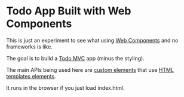 # Todo App Built with Web Components

This is just an experiment to see what using [Web Components](https://developer.mozilla.org/en-US/docs/Web/Web_Components) and no frameworks is like.

The goal is to build a [Todo MVC](http://todomvc.com) app (minus the styling).

The main APIs being used here are [custom elements](https://developer.mozilla.org/en-US/docs/Web/API/CustomElementRegistry/define) that use [HTML templates elements](https://developer.mozilla.org/en-US/docs/Web/HTML/Element/template).

It runs in the browser if you just load index.html.
